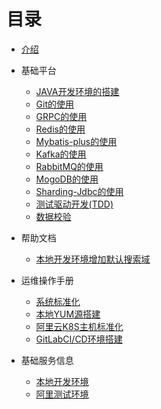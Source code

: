 # 目录

* [介绍](README.md)
* 基础平台
  * [JAVA开发环境的搭建](basics/dev.md)
  * [Git的使用](basics/git.md)
  * [GRPC的使用](basics/grpc.md)
  * [Redis的使用](basics/redis.md)
  * [Mybatis-plus的使用](basics/mybatis-plus.md)
  * [Kafka的使用](basics/kafka.md)
  * [RabbitMQ的使用](basics/rabiit.md)
  * [MogoDB的使用](basics/mongo.md)
  * [Sharding-Jdbc的使用](basics/sharding-jdbc.md)
  * [测试驱动开发(TDD)](basics/mock.md)
  * [数据校验](basics/validate.md)
  
* 帮助文档
  * [本地开发环境增加默认搜索域](ops/use_dns.md)
* 运维操作手册
  * [系统标准化](ops/standard.md)
  * [本地YUM源搭建](ops/yum.md)
  * [阿里云K8S主机标准化](ops/k8s-node.md)
  * [GitLabCI/CD环境搭建](ops/gitlab-ci.md)
* 基础服务信息
  * [本地开发环境](serviceinfo/dev.md)
  * [阿里测试环境](serviceinfo/test.md)